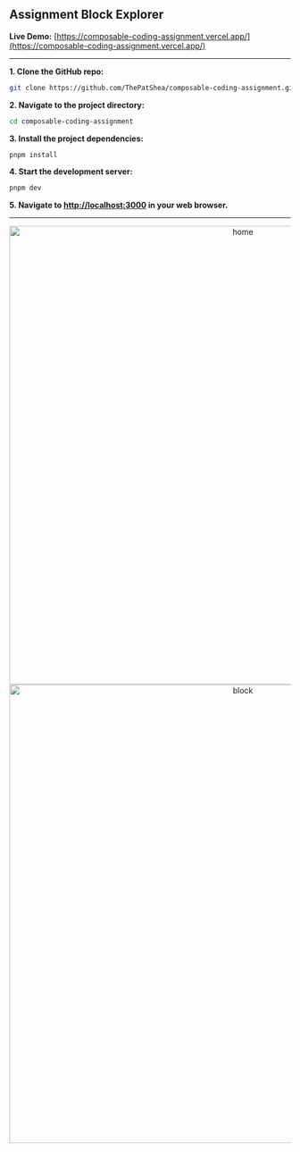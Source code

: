 ## Assignment Block Explorer

**Live Demo:** [https://composable-coding-assignment.vercel.app/](https://composable-coding-assignment.vercel.app/)

---

**1. Clone the GitHub repo:**

```bash
git clone https://github.com/ThePatShea/composable-coding-assignment.git
```

**2. Navigate to the project directory:**

```bash
cd composable-coding-assignment
```

**3. Install the project dependencies:**

```bash
pnpm install
```

**4. Start the development server:**

```bash
pnpm dev
```

**5. Navigate to [http://localhost:3000](http://localhost:3000) in your web browser.**

---

<p align="center">
  <img width="821" alt="home" src="https://github.com/ThePatShea/composable-coding-assignment/assets/1574933/7b2b2059-4066-4167-9015-80cde48098cc">
  <img width="821" alt="block" src="https://github.com/ThePatShea/composable-coding-assignment/assets/1574933/91b7d964-d50d-4ea0-994f-5873e2061f32">
</p>
